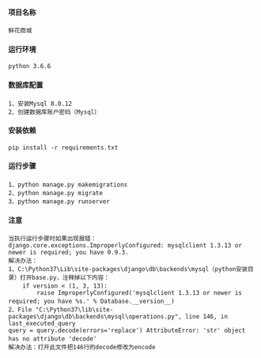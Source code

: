 #### 项目名称
    鲜花商城
#### 运行环境
    python 3.6.6
#### 数据库配置
    1、安装Mysql 8.0.12 
    2、创建数据库账户密码（Mysql）
#### 安装依赖
    pip install -r requirements.txt
#### 运行步骤
    1、python manage.py makemigrations
    2、python manage.py migrate
    3、python manage.py runserver

#### 注意
    当执行运行步骤时如果出现报错：
    django.core.exceptions.ImproperlyConfigured: mysqlclient 1.3.13 or newer is required; you have 0.9.3.
    解决办法：
    1、C:\Python37\Lib\site-packages\django\db\backends\mysql（python安装目录）打开base.py，注释掉以下内容： 　　　　　　　
        if version < (1, 3, 13): 　　　　　　　　　　
            raise ImproperlyConfigured('mysqlclient 1.3.13 or newer is required; you have %s.' % Database.__version__) 　　 
    2、File "C:\Python37\lib\site-packages\django\db\backends\mysql\operations.py", line 146, in last_executed_query 
    query = query.decode(errors='replace') AttributeError: 'str' object has no attribute 'decode' 　　
    解决办法：打开此文件把146行的decode修改为encode